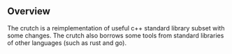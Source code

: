 ## Overview

The crutch is a reimplementation of useful c++ standard library subset with
some changes. The crutch also borrows some tools from standard libraries of 
other languages (such as rust and go).
